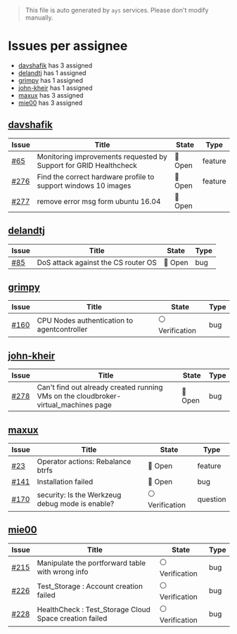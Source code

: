 > This file is auto generated by `ays` services. Please don't modify manually.

# Issues per assignee
- [davshafik](#davshafik) has 3 assigned
- [delandtj](#delandtj) has 1 assigned
- [grimpy](#grimpy) has 1 assigned
- [john-kheir](#john-kheir) has 1 assigned
- [maxux](#maxux) has 3 assigned
- [mie00](#mie00) has 3 assigned



## [davshafik](https://github.com/davshafik)

|Issue|Title|State|Type|
|-----|-----|-----|----|
|[#65](https://github.com/0-complexity/openvcloud/issues/65)|Monitoring improvements requested by Support for GRID Healthcheck|:red_circle: Open|feature|
|[#276](https://github.com/0-complexity/openvcloud/issues/276)|Find the correct hardware profile to support windows 10 images|:red_circle: Open|feature|
|[#277](https://github.com/0-complexity/openvcloud/issues/277)|remove error msg form ubuntu 16.04|:red_circle: Open||


## [delandtj](https://github.com/delandtj)

|Issue|Title|State|Type|
|-----|-----|-----|----|
|[#85](https://github.com/0-complexity/openvcloud/issues/85)|DoS attack against the CS router OS|:red_circle: Open|bug|


## [grimpy](https://github.com/grimpy)

|Issue|Title|State|Type|
|-----|-----|-----|----|
|[#160](https://github.com/0-complexity/openvcloud/issues/160)|CPU Nodes authentication to agentcontroller|:white_circle: Verification|bug|


## [john-kheir](https://github.com/john-kheir)

|Issue|Title|State|Type|
|-----|-----|-----|----|
|[#278](https://github.com/0-complexity/openvcloud/issues/278)|Can't find out already created running VMs on the cloudbroker-virtual_machines page|:red_circle: Open|bug|


## [maxux](https://github.com/maxux)

|Issue|Title|State|Type|
|-----|-----|-----|----|
|[#23](https://github.com/0-complexity/openvcloud/issues/23)|Operator actions: Rebalance btrfs|:red_circle: Open|feature|
|[#141](https://github.com/0-complexity/openvcloud/issues/141)|Installation failed|:red_circle: Open|bug|
|[#170](https://github.com/0-complexity/openvcloud/issues/170)|security: Is the Werkzeug debug mode is enable?|:white_circle: Verification|question|


## [mie00](https://github.com/mie00)

|Issue|Title|State|Type|
|-----|-----|-----|----|
|[#215](https://github.com/0-complexity/openvcloud/issues/215)|Manipulate the portforward table with wrong info|:white_circle: Verification|bug|
|[#226](https://github.com/0-complexity/openvcloud/issues/226)|Test_Storage : Account creation failed|:white_circle: Verification|bug|
|[#228](https://github.com/0-complexity/openvcloud/issues/228)|HealthCheck : Test_Storage  Cloud Space creation failed|:white_circle: Verification|bug|

